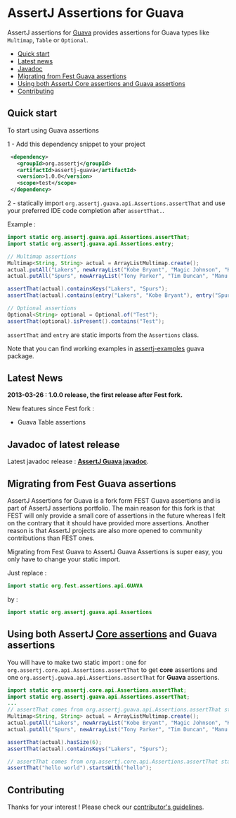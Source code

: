 AssertJ Assertions for Guava
=========================

AssertJ assertions for [Guava](http://code.google.com/p/guava-libraries/) provides assertions for Guava types like `Multimap`, `Table` or `Optional`.  

* [Quick start](#quickstart)
* [Latest news](#news)
* [Javadoc](#javadoc)
* [Migrating from Fest Guava assertions](#migrating-from-fest)
* [Using both AssertJ Core assertions and Guava assertions](#core-and-guava-assertions)
* [Contributing](#contributing)

## <a name="quickstart"/>Quick start

To start using Guava assertions

1 - Add this dependency snippet to your project

```xml
 <dependency>
   <groupId>org.assertj</groupId>
   <artifactId>assertj-guava</artifactId>
   <version>1.0.0</version>
   <scope>test</scope>
 </dependency>
```

2 - statically import `org.assertj.guava.api.Assertions.assertThat` and use your preferred IDE code completion after `assertThat.`.

Example : 

```java
import static org.assertj.guava.api.Assertions.assertThat;
import static org.assertj.guava.api.Assertions.entry;

// Multimap assertions
Multimap<String, String> actual = ArrayListMultimap.create();
actual.putAll("Lakers", newArrayList("Kobe Bryant", "Magic Johnson", "Kareem Abdul Jabbar"));
actual.putAll("Spurs", newArrayList("Tony Parker", "Tim Duncan", "Manu Ginobili"));

assertThat(actual).containsKeys("Lakers", "Spurs");
assertThat(actual).contains(entry("Lakers", "Kobe Bryant"), entry("Spurs", "Tim Duncan"));

// Optional assertions
Optional<String> optional = Optional.of("Test");
assertThat(optional).isPresent().contains("Test");
```

`assertThat` and `entry` are static imports from the `Assertions` class.

Note that you can find working examples in [assertj-examples](https://github.com/joel-costigliola/assertj-examples/blob/master/src/test/java/org/assertj/examples/guava) guava package.

## <a name="news"/>Latest News

**2013-03-26 : 1.0.0 release, the first release after Fest fork.**

New features since Fest fork : 
* Guava Table assertions 

## <a name="javadoc"/>Javadoc of latest release

Latest javadoc release : [**AssertJ Guava javadoc**](http://joel-costigliola.github.io/assertj/guava/api/index.html).


## <a name="migrating-from-fest"/>Migrating from Fest Guava assertions

AssertJ Assertions for Guava is a fork form FEST Guava assertions and is part of AssertJ assertions portfolio.
The main reason for this fork is that FEST will only provide a small core of assertions in the future whereas I felt on the contrary that it should have provided more assertions.
Another reason is that AssertJ projects are also more opened to community contributions than FEST ones.

Migrating from Fest Guava to AssertJ Guava Assertions is super easy, you only have to change your static import.  

Just replace :

```java 
import static org.fest.assertions.api.GUAVA
``` 

by :

```java 
import static org.assertj.guava.api.Assertions
```

## <a name="core-and-guava-assertions"/>Using both AssertJ [Core assertions](https://github.com/joel-costigliola/assertj-core) and Guava assertions

You will have to make two static import : one for `org.assertj.core.api.Assertions.assertThat` to get **core** assertions and one `org.assertj.guava.api.Assertions.assertThat` for **Guava** assertions.

```java
import static org.assertj.core.api.Assertions.assertThat;
import static org.assertj.guava.api.Assertions.assertThat;
...
// assertThat comes from org.assertj.guava.api.Assertions.assertThat static import
Multimap<String, String> actual = ArrayListMultimap.create();
actual.putAll("Lakers", newArrayList("Kobe Bryant", "Magic Johnson", "Kareem Abdul Jabbar"));
actual.putAll("Spurs", newArrayList("Tony Parker", "Tim Duncan", "Manu Ginobili"));

assertThat(actual).hasSize(6);
assertThat(actual).containsKeys("Lakers", "Spurs");

// assertThat comes from org.assertj.core.api.Assertions.assertThat static import
assertThat("hello world").startsWith("hello");
```

## <a name="contributing"/>Contributing

Thanks for your interest ! Please check our [contributor's guidelines](CONTRIBUTING.md).

